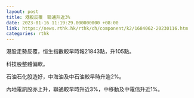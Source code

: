 ```yaml
---
layout: post
title: 港股反覆　聯通升近3%
date: 2023-01-16 11:19:29.000000000 +08:00
link: https://news.rthk.hk/rthk/ch/component/k2/1684062-20230116.htm
categories: rthk
---
```


港股走勢反覆，恒生指數較早時報21843點，升105點。

科技股整體偏軟。

石油石化股造好，中海油及中石油較早時升逾2%。

內地電訊股亦上升，聯通較早時升近3%，中移動及中電信升近1%。
